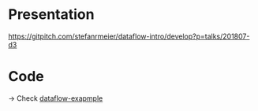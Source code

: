 # Presentation

https://gitpitch.com/stefanrmeier/dataflow-intro/develop?p=talks/201807-d3


# Code

-> Check [dataflow-exapmple](./dataflow-example)
